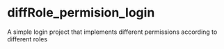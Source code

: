# diffRole_permision_login
A simple login project that implements different permissions according to different roles
